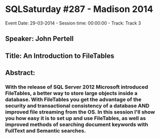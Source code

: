 # SQLSaturday #287 - Madison 2014
Event Date: 29-03-2014 - Session time: 00:00:00 - Track: Track 3
## Speaker: John Pertell
## Title: An Introduction to FileTables
## Abstract:
### With the release of SQL Server 2012 Microsoft introduced FileTables, a better way to store large objects inside a database. With FileTables you get the advantage of the security and transactional consistency of a database AND improved file streaming from the OS. In this session I'll show you how easy it is to set up and use FileTables, as well as improved methods of searching document keywords with FullText and Semantic searches.
